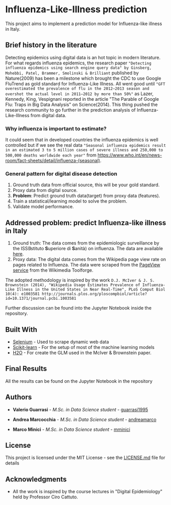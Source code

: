 # Influenza-Like-Illness prediction

This project aims to implement a prediction model for Influenza-like illness in Italy.

## Brief history in the literature

Detecting epidemics using digital data is an hot topic in modern literature. For what regards influenza epidemics, the research paper ```"Detecting influenza epidemics using search engine query data" by Ginsberg, Mohebbi, Patel, Brammer, Smolinski & Brilliant``` published by Nature(2009) has been a milestone which brought the CDC to use Google FluTrend as gold standard for Influenza-Like Illness. All went good until ```"GFT overestimated the prevalence of flu in the 2012–2013 season and overshot the actual level in 2011–2012 by more than 50%"``` as Lazer, Kennedy, King, Vespignani reported in the article "The Parable of Google Flu: Traps in Big Data Analysis" on Science(2014). This thing pushed the research community to go further in the prediction analysis of Influenza-Like-Illness from digital data.


### Why influenza is important to estimate?

It could seem that in developed countries the influenza epidemics is well controlled but if we see the real data ```"Seasonal influenza epidemics result in an estimated 3 to 5 million cases of severe illness and 250,000 to 500,000 deaths worldwide each year"``` from https://www.who.int/en/news-room/fact-sheets/detail/influenza-(seasonal).


### General pattern for digital disease detection

1. Ground truth data from official source, this will be your gold standard.
2. Proxy data from digital source.
3. **Problem**: Predict ground truth data(target) from proxy data (features).
4. Train a statistical/learning model to solve the problem.
5. Validate model performance.


## Addressed problem: predict Influenza-like illness in Italy

1. Ground truth: The data comes from the epidemiologic surveillance by the ISS(**I**stituto **S**uperiore di **S**anità) on influenza. The data are available [here](https://old.iss.it/site/RMI/influnet/pagine/stagioni.aspx).
2. Proxy data: The digital data comes from the Wikipedia page view rate on pages related to Influenza. The data were scraped from the [PageView service](https://tools.wmflabs.org/pageviews/?project=it.wikipedia.org&platform=all-access&agent=user&range=all-time&pages=Influenza|Febbre) from the Wikimedia Toolforge.

The adopted methodology is inspired by the work ```D.J. McIver & J. S. Brownstein (2014), "Wikipedia Usage Estimates Prevalence of Influenza-Like Illness in the United States in Near Real-Time", PLoS Comput Biol 10(4): e1003581 http://journals.plos.org/ploscompbiol/article?id=10.1371/journal.pcbi.1003581```


Further discussion can be found into the Jupyter Notebook inside the repository.



## Built With

* [Selenium](https://www.seleniumhq.org/) - Used to scrape dynamic web data
* [Scikit-learn](https://scikit-learn.org/) - For the setup of most of the machine learning models
* [H2O](https://github.com/h2oai) - For create the GLM used in the McIver & Brownstein paper.

## Final Results

All the results can be found on the Jupyter Notebook in the repository

## Authors

* **Valerio Guarrasi** - *M.Sc. in Data Science student* - [guarrasi1995](https://github.com/guarrasi1995)

* **Andrea Marcocchia** - *M.Sc. in Data Science student* - [andreamarco](https://github.om/andremarco)

* **Marco Minici** - *M.Sc. in Data Science student* - [mminici](https://github.com/mminici)

## License

This project is licensed under the MIT License - see the [LICENSE.md](LICENSE.md) file for details

## Acknowledgments

* All the work is inspired by the course lectures in "Digital Epidemiology" held by Professor Ciro Cattuto.
